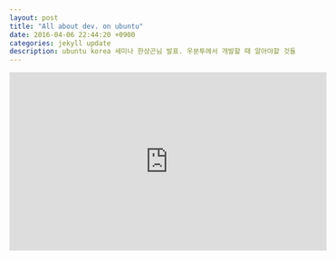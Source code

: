 ```yaml
---
layout: post
title: "All about dev. on ubuntu"
date: 2016-04-06 22:44:20 +0900
categories: jekyll update
description: ubuntu korea 세미나 한상곤님 발표. 우분투에서 개발할 때 알아야할 것들.
---
```

<iframe width="560" height="315" src="https://www.youtube.com/embed/JbH-xzD7IkE" frameborder="0" allowfullscreen></iframe>

